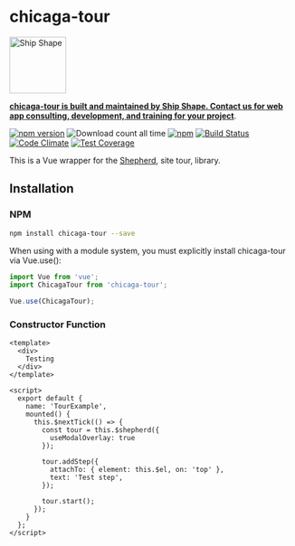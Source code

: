 # chicaga-tour

<a href="https://shipshape.io/"><img src="http://i.imgur.com/DWHQjA5.png" alt="Ship Shape" width="100" height="100"/></a>

**[chicaga-tour is built and maintained by Ship Shape. Contact us for web app consulting, development, and training for your project](https://shipshape.io/)**.

[![npm version](https://badge.fury.io/js/chicaga-tour.svg)](http://badge.fury.io/js/chicaga-tour)
![Download count all time](https://img.shields.io/npm/dt/chicaga-tour.svg)
[![npm](https://img.shields.io/npm/dm/chicaga-tour.svg)]()
[![Build Status](https://travis-ci.org/shipshapecode/chicaga-tour.svg)](https://travis-ci.org/shipshapecode/chicaga-tour)
[![Code Climate](https://codeclimate.com/github/shipshapecode/chicaga-tour/badges/gpa.svg)](https://codeclimate.com/github/shipshapecode/chicaga-tour)
[![Test Coverage](https://codeclimate.com/github/shipshapecode/chicaga-tour/badges/coverage.svg)](https://codeclimate.com/github/shipshapecode/chicaga-tour/coverage)

This is a Vue wrapper for the [Shepherd](https://github.com/shipshapecode/shepherd), site tour, library.

## Installation

### NPM

```bash
npm install chicaga-tour --save
```

When using with a module system, you must explicitly install chicaga-tour via Vue.use():

```js
import Vue from 'vue';
import ChicagaTour from 'chicaga-tour';

Vue.use(ChicagaTour);
```

### Constructor Function

```vue
<template>
  <div>
    Testing
  </div>
</template>

<script>
  export default {
    name: 'TourExample',
    mounted() {
      this.$nextTick(() => {
        const tour = this.$shepherd({
          useModalOverlay: true
        });

        tour.addStep({
          attachTo: { element: this.$el, on: 'top' },
          text: 'Test step',
        });

        tour.start();
      });
    }
  };
</script>
```


